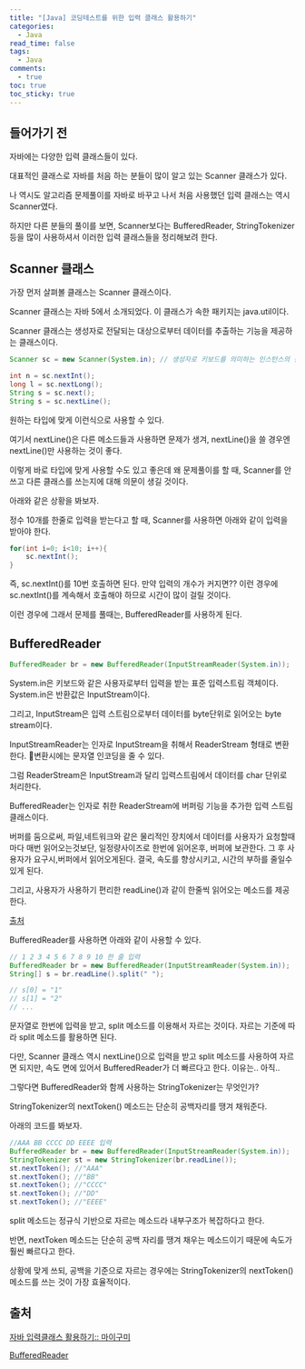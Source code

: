 ```yaml
---
title: "[Java] 코딩테스트를 위한 입력 클래스 활용하기"
categories:
  - Java
read_time: false
tags:
  - Java
comments:
  - true
toc: true
toc_sticky: true
---
```

## 들어가기 전
자바에는 다양한 입력 클래스들이 있다.

대표적인 클래스로 자바를 처음 하는 분들이 많이 알고 있는 Scanner 클래스가 있다.

나 역시도 알고리즘 문제풀이를 자바로 바꾸고 나서 처음 사용했던 입력 클래스는 역시 Scanner였다.

하지만 다른 분들의 풀이를 보면, Scanner보다는 BufferedReader, StringTokenizer 등을 많이 사용하셔서 이러한 입력 클래스들을 정리해보려 한다.

## Scanner 클래스
가장 먼저 살펴볼 클래스는 Scanner 클래스이다.

Scanner 클래스는 자바 5에서 소개되었다. 이 클래스가 속한 패키지는 java.util이다.

Scanner 클래스는 생성자로 전달되는 대상으로부터 데이터를 추출하는 기능을 제공하는 클래스이다.

```java
Scanner sc = new Scanner(System.in); // 생성자로 키보드를 의미하는 인스턴스의 참조 변수 System.in을 넣어준다.

int n = sc.nextInt();
long l = sc.nextLong();
String s = sc.next();
String s = sc.nextLine();
```

원하는 타입에 맞게 이런식으로 사용할 수 있다.

여기서 nextLine()은 다른 메소드들과 사용하면 문제가 생겨, nextLine()을 쓸 경우엔 nextLine()만 사용하는 것이 좋다.

이렇게 바로 타입에 맞게 사용할 수도 있고 좋은데 왜 문제풀이를 할 때, Scanner를 안쓰고 다른 클래스를 쓰는지에 대해 의문이 생길 것이다.

아래와 같은 상황을 봐보자.

정수 10개를 한줄로 입력을 받는다고 할 때, Scanner를 사용하면 아래와 같이 입력을 받아야 한다.

```java
for(int i=0; i<10; i++){
    sc.nextInt();
}
```

즉, sc.nextInt()를 10번 호출하면 된다. 만약 입력의 개수가 커지면?? 이런 경우에 sc.nextInt()를 계속해서 호출해야 하므로 시간이 많이 걸릴 것이다.

이런 경우에 그래서 문제를 풀때는, BufferedReader를 사용하게 된다.

## BufferedReader

```java
BufferedReader br = new BufferedReader(InputStreamReader(System.in));
```

System.in은 키보드와 같은 사용자로부터 입력을 받는 표준 입력스트림 객체이다. System.in은 반환값은 InputStream이다.

그리고, InputStream은 입력 스트림으로부터 데이터를 byte단위로 읽어오는 byte stream이다.

InputStreamReader는 인자로 InputStream을 취해서 ReaderStream 형태로 변환한다. 변환시에는 문자열 인코딩을 줄 수 있다.

그럼 ReaderStream은 InputStream과 달리 입력스트림에서 데이터를 char 단위로 처리한다.

BufferedReader는 인자로 취한 ReaderStream에 버퍼링 기능을 추가한 입력 스트림 클래스이다.

버퍼를 둠으로써, 파일,네트워크와 같은 물리적인 장치에서 데이터를 사용자가 요청할때마다 매번 읽어오는것보단, 일정량사이즈로 한번에 읽어온후, 버퍼에 보관한다. 그 후 사용자가 요구시,버퍼에서 읽어오게된다. 결국, 속도를 향상시키고, 시간의 부하를 줄일수 있게 된다.

그리고, 사용자가 사용하기 편리한 readLine()과 같이 한줄씩 읽어오는 메소드를 제공한다.

[출처](https://m.blog.naver.com/akira54055/60040527118)

BufferedReader를 사용하면 아래와 같이 사용할 수 있다.

```java
// 1 2 3 4 5 6 7 8 9 10 한 줄 입력
BufferedReader br = new BufferedReader(InputStreamReader(System.in));
String[] s = br.readLine().split(" ");

// s[0] = "1"
// s[1] = "2"
// ...
```

문자열로 한번에 입력을 받고, split 메소드를 이용해서 자르는 것이다. 자르는 기준에 따라 split 메소드를 활용하면 된다.

다만, Scanner 클래스 역시 nextLine()으로 입력을 받고 split 메소드를 사용하여 자르면 되지만, 속도 면에 있어서 BufferedReader가 더 빠르다고 한다. 이유는.. 아직..

그렇다면 BufferedReader와 함께 사용하는 StringTokenizer는 무엇인가?

StringTokenizer의 nextToken() 메소드는 단순히 공백자리를 땡겨 채워준다.

아래의 코드를 봐보자.

```java
//AAA BB CCCC DD EEEE 입력
BufferedReader br = new BufferedReader(InputStreamReader(System.in));
StringTokenizer st = new StringTokenizer(br.readLine());
st.nextToken(); //"AAA"
st.nextToken(); //"BB"
st.nextToken(); //"CCCC"
st.nextToken(); //"DD"
st.nextToken(); //"EEEE"
```

split 메소드는 정규식 기반으로 자르는 메소드라 내부구조가 복잡하다고 한다.

반면, nextToken 메소드는 단순히 공백 자리를 땡겨 채우는 메소드이기 때문에 속도가 훨씬 빠르다고 한다.

상황에 맞게 쓰되, 공백을 기준으로 자르는 경우에는 StringTokenizer의 nextToken() 메소드를 쓰는 것이 가장 효율적이다.

## 출처

[자바 입력클래스 활용하기:: 마이구미](https://mygumi.tistory.com/78?category=648758)

[BufferedReader](https://m.blog.naver.com/akira54055/60040527118)
